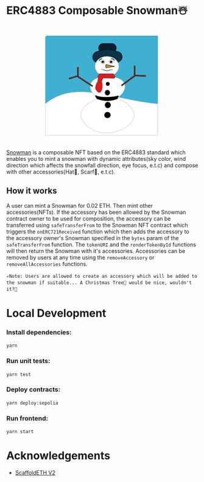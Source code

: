 # ERC4883 Composable Snowman☃️

<p align="center">
<img src="snowman.svg" alt="Snowman" width="300">
</p>

[Snowman](https://snowman-eight.vercel.app/) is a composable NFT based on the ERC4883 standard which enables you to mint a snowman with dynamic attributes(sky color, wind direction which affects the snowfall direction, eye focus, e.t.c) and compose with other accessories(Hat🎩, Scarf🧣, e.t.c).

## How it works

A user can mint a Snowman for 0.02 ETH. Then mint other accessories(NFTs). If the accessory has been allowed by the Snowman contract owner to be used for composition, the accessory can be transferred using `safeTransferFrom` to the Snowman NFT contract which triggers the `onERC721Received` function which then adds the accessory to the accessory owner's Snowman specified in the `bytes` param of the `safeTransferFrom` function. The `tokenURI` and the `renderTokenById` functions will then return the Snowman with it's accessories. Accessories can be removed by users at any time using the `removeAccessory` or `removeAllAccessories` functions.

`✍️Note: Users are allowed to create an accessory which will be added to the snowman if suitable... A Christmas Tree🎄 would be nice, wouldn't it?🙂`

# Local Development

### Install dependencies:

```shell
yarn
```

### Run unit tests:

```shell
yarn test
```

### Deploy contracts:

```shell
yarn deploy:sepolia
```

### Run frontend:

```shell
yarn start
```

# Acknowledgements

- [ScaffoldETH V2](https://github.com/scaffold-eth/se-2)
